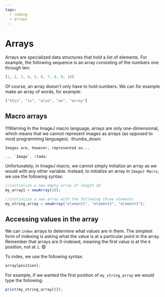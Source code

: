 ```yaml
---
tags:
  - coding
  - arrays
---
```

# Arrays

Arrays are specialized data structures that hold a list of elements. For
example, the following sequence is an array consisting of the numbers one
through ten:

```javascript title="An array"
[1, 2, 3, 4, 5, 6, 7, 8, 9, 10]
```

Of course, an array doesn't only have to hold numbers. We can for example make
an array of words, for example:

```javascript title="Also an array"
["this", "is", "also", "an", "array"]
```

## Macro arrays

!!!Warning
    In the ImageJ macro language, arrays are only one-dimensional, which
    means that we cannot represent images as arrays (as opposed to most
    programming languages). :thumbs_down:

    Images are, however, represented as...

    ... `Image`. :tada:

Unfortunately, in ImageJ macro, we cannot simply initialize an array as we
would with any other variable. Instead, to initialize an array in
`ImageJ Macro`, we use the following syntax:

```javascript title="Initialize an array"
//initialize a new empty array of length 10
my_array1 = newArray(10);

//initialize a new array with the following three elements
my_string_array = newArray("element1", "element2", "element3");
```

## Accessing values in the array

We can `index` arrays to determine what values are in them. The simplest form
of indexing is asking what the value is at a particular point in the array.
Remember that arrays are 0-indexed, meaning the first value is at the `0`
position, not at `1`. :fearful:

To index, we use the following syntax:

```javascript title="Access array value"
array[position];
```

For example, if we wanted the first position of `my_string_array` we would type
the following:

```javascript title="Get first member"
print(my_string_array[0]);
```
